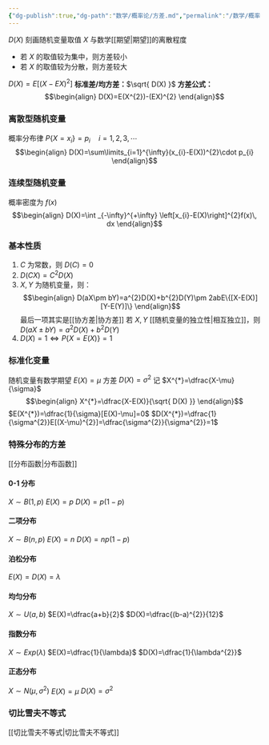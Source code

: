 ```yaml
---
{"dg-publish":true,"dg-path":"数学/概率论/方差.md","permalink":"/数学/概率论/方差/","dgPassFrontmatter":true,"noteIcon":"","created":"2024-04-27T12:49:40.046+08:00","updated":"2024-05-02T21:10:33.657+08:00"}
---
```


$D(X)$
刻画随机变量取值 $X$ 与数学[[期望\|期望]]的离散程度
- 若 $X$ 的取值较为集中，则方差较小
- 若 $X$ 的取值较为分散，则方差较大

$D(X)=E[(X-EX)^{2}]$
**标准差/均方差：**$\sqrt{ D(X) }$
**方差公式：**
$$\begin{align}
D(X)=E(X^{2})-(EX)^{2}
\end{align}$$
### 离散型随机变量
概率分布律 $P\left\{X=x_{i} \right\}=p_{i}\quad i=1,2,3,\cdots$
$$\begin{align}
D(X)=\sum\limits_{i=1}^{\infty}(x_{i}-E(X))^{2}\cdot p_{i}
\end{align}$$
### 连续型随机变量
概率密度为 $f(x)$
$$\begin{align}
D(X)=\int _{-\infty}^{+\infty} \left[x_{i}-E(X)\right]^{2}f(x)\, dx 
\end{align}$$

### 基本性质
1.  $C$ 为常数，则 $D(C)=0$
2.  $D(CX)=C^{2}D(X)$
3.  $X,Y$ 为随机变量，则：
$$\begin{align}
D(aX\pm bY)=a^{2}D(X)+b^{2}D(Y)\pm 2abE\{[X-E(X)][Y-E(Y)]\}
\end{align}$$
	最后一项其实是[[协方差\|协方差]]
	若 $X,Y$ [[随机变量的独立性\|相互独立]]，则
	$D(aX\pm bY)=a^{2}D(X)+b^{2}D(Y)$
4. $D(X)=1 \Leftrightarrow P\left\{X=E(X) \right\}=1$

### 标准化变量
随机变量有数学期望 $E(X)=\mu$   方差 $D(X)=\sigma^{2}$
记 $X^{*}=\dfrac{X-\mu}{\sigma}$ 
$$\begin{align}
X^{*}=\dfrac{X-E(X)}{\sqrt{ D(X) }}
\end{align}$$
$E(X^{*})=\dfrac{1}{\sigma}[E(X)-\mu]=0$
$D(X^{*})=\dfrac{1}{\sigma^{2}}E[(X-\mu)^{2}]=\dfrac{\sigma^{2}}{\sigma^{2}}=1$


### 特殊分布的方差
[[分布函数\|分布函数]]
#### 0-1 分布
$X\sim B(1,p)$
$E(X)=p$
$D(X)=p(1-p)$

#### 二项分布
$X\sim B(n,p)$
$E(X)=n$
$D(X)=np(1-p)$
#### 泊松分布
$E(X)=D(X)=\lambda$

#### 均匀分布
$X\sim U(a,b)$
$E(X)=\dfrac{a+b}{2}$
$D(X)=\dfrac{(b-a)^{2}}{12}$
#### 指数分布
$X\sim Exp(\lambda)$
$E(X)=\dfrac{1}{\lambda}$
$D(X)=\dfrac{1}{\lambda^{2}}$
#### 正态分布
$X\sim N(\mu,\sigma^{2})$
$E(X)=\mu$
$D(X)=\sigma^{2}$

### 切比雪夫不等式
[[切比雪夫不等式\|切比雪夫不等式]]


